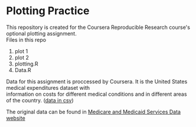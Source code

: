 # Plotting Practice

This repository is created for the Coursera Reproducible Research course's optional plotting assignment.  
Files in this repo
1. plot 1
2. plot 2
3. plotting.R
4. Data.R

Data for this assignment is proccessed by Coursera. It is the United States medical expenditures dataset with  
information on costs for different medical conditions and in different areas of the country. ([data in csv](https://d18ky98rnyall9.cloudfront.net/_e143dff6e844c7af8da2a4e71d7c054d_payments.csv?Expires=1496275200&Signature=SN3Rp6y51WrOSi7~1fe6tDslRxcp~CKnfZMOpfRtqC5Kz~0vXD40vs6gec8oPWalj8je7pH0zoWIv9B8zCrNgSoRSRazlwzbZv5Hil-fHqXmkB8FkkoYSXMz8-mS-aYtNjCkvmdfrna28pTCpnmgY8hiUZ8N~NYYy9QmuH7F7fs_&Key-Pair-Id=APKAJLTNE6QMUY6HBC5A))

The original data can be found in [Medicare and Medicaid Services Data website](https://data.cms.gov/Medicare/Inpatient-Prospective-Payment-System-IPPS-Provider/97k6-zzx3)


